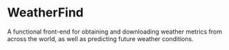 # WeatherFind
A functional front-end for obtaining and downloading weather metrics from across the world, as well as predicting future weather conditions.

